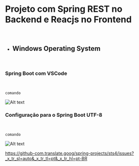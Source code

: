 # Projeto com Spring REST no Backend e Reacjs no Frontend
<br/>

- ## Windows Operating System
<br/>

### Spring Boot com VSCode
<br/>

```
comando
```

![Alt text][img]

[img]: ./readme/img.jpg


### Configuração para o Spring Boot UTF-8
<br/>


```
comando
```

![Alt text][img]

[img]: ./readme/img.jpg


https://github-com.translate.goog/spring-projects/sts4/issues?_x_tr_sl=auto&_x_tr_tl=pt&_x_tr_hl=pt-BR
